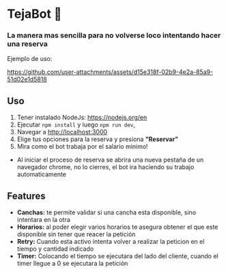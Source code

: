 # TejaBot 🤖

### La manera mas sencilla para no volverse loco intentando hacer una reserva
Ejemplo de uso:

https://github.com/user-attachments/assets/d15e318f-02b9-4e2a-85a9-51d02e1d5818

## Uso

1. Tener instalado NodeJs: <a href="" target="_blank">https://nodejs.org/en </a> 
2. Ejecutar `npm install` y luego `npm run dev`,
4. Navegar a <a href="" target="_blank">http://localhost:3000</a>  
5. Elige tus opciones para la reserva y presiona **"Reservar"**
6. Mira como el bot trabaja por el salario minimo!

- Al iniciar el proceso de reserva se abrira una nueva pestaña de un navegador chrome, no lo cierres, el bot ira haciendo su trabajo automaticamente

## Features
- **Canchas:** te permite validar si una cancha esta disponible, sino intentara en la otra
- **Horarios:** al poder elegir varios horarios te asegura obtener el que este disponible sin tener que reacer la petición
- **Retry:** Cuando esta activo intenta volver a realizar la peticion en el tiempo y cantidad indicado
- **Timer:** Colocando el tiempo se ejecutara del lado del cliente, cuando el timer llegue a 0 se ejecutara la petición


